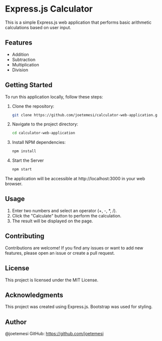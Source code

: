 # Express.js Calculator

This is a simple Express.js web application that performs basic arithmetic calculations based on user input.

## Features

- Addition
- Subtraction
- Multiplication
- Division

## Getting Started

To run this application locally, follow these steps:

1. Clone the repository:

   ```bash
   git clone https://github.com/joetemesi/calculator-web-application.git

2. Navigate to the project directory:

    ```bash
    cd calculator-web-application

3. Install NPM dependencies:

    ```bash
    npm install

4. Start the Server

    ```bash
    npm start

The application will be accessible at http://localhost:3000 in your web browser.

## Usage

1. Enter two numbers and select an operator (+, -, *, /).
2. Click the "Calculate" button to perform the calculation.
3. The result will be displayed on the page.

## Contributing

Contributions are welcome! If you find any issues or want to add new features, please open an issue or create a pull request.

## License

This project is licensed under the MIT License.

## Acknowledgments

This project was created using Express.js.
Bootstrap was used for styling.

## Author
@joetemesi
GitHub: https://github.com/joetemesi
